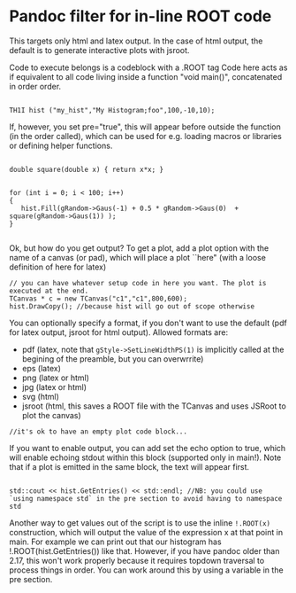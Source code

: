 # Pandoc filter for in-line ROOT code


This targets only html and latex output. In the case of html output, the default is to generate interactive plots with jsroot. 

Code to execute belongs is a codeblock with  a .ROOT tag 
Code here acts as if equivalent to all code living inside a function "void main()", concatenated in order order. 


```{.ROOT} 

TH1I hist ("my_hist","My Histogram;foo",100,-10,10); 

```
If, however, you set pre="true", this will appear before outside the function (in the order called),  which can be used for e.g. loading macros or libraries or defining helper functions. 


```{.ROOT pre="true"}

double square(double x) { return x*x; } 

```


```{.ROOT}

for (int i = 0; i < 100; i++)
{
   hist.Fill(gRandom->Gaus(-1) + 0.5 * gRandom->Gaus(0)  + square(gRandom->Gaus(1)) ); 
}


```


Ok, but how do you get output? 
To get a plot, add a plot option with the name of a canvas (or pad), which will place a plot ``here" (with a loose definition of here for latex)


```{.ROOT plot="c1"}
// you can have whatever setup code in here you want. The plot is executed at the end. 
TCanvas * c = new TCanvas("c1","c1",800,600); 
hist.DrawCopy(); //because hist will go out of scope otherwise 
```

You can optionally specify a format, if you don't want to use the default (pdf for latex output, jsroot for html output). 
Allowed formats are: 

 - pdf (latex, note that `gStyle->SetLineWidthPS(1)` is implicitly called at the begining of the preamble, but you can overwrrite)
 - eps (latex)
 - png (latex or html) 
 - jpg (latex or html) 
 - svg (html) 
 - jsroot (html, this saves a ROOT file with the TCanvas and uses JSRoot to plot the canvas) 


```{.ROOT plot="c1" format="png"} 
//it's ok to have an empty plot code block... 
```


If you want to enable output, you can add set the echo option to true, which will enable echoing stdout within this block (supported only in main!). Note that if a plot is emitted in the same block, the text will appear first. 

```{.ROOT echo="true"} 

std::cout << hist.GetEntries() << std::endl; //NB: you could use `using namespace std` in the pre section to avoid having to namespace std

```


Another way to get values out of the script is to use the inline `!.ROOT(x)`
construction, which will output the value of the expression x at that point in
main.  For example we can print out that our histogram has
!.ROOT(hist.GetEntries()) like that. However, if you have pandoc older than
2.17, this won't work properly because it requires topdown traversal to process
things in order. You can work around this by using a variable in the pre
section. 




